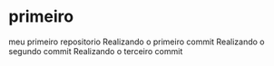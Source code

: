 # primeiro
 meu primeiro repositorio
Realizando o primeiro commit
Realizando o segundo commit
Realizando o terceiro commit
